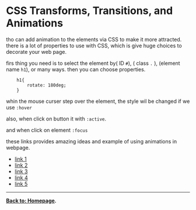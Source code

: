# CSS Transforms, Transitions, and Animations

tho can add animation to the elements via CSS to make it more attracted. there is a lot of properties to use with CSS, which is give huge choices to decorate your web page.

firs thing you need is to select the element by( ID `#`), ( class `.` ), (element name `h1`), or many ways. 
then you can choose properties.

        h1{
            rotate: 180deg;
        }

whin the mouse curser step over the element, the style wil be changed if we use `:hover`

also, when click on button it with `:active`.

and when click on element `:focus`

these links provides amazing ideas and example of using animations in webpage.


* [link 1](https://learn.shayhowe.com/advanced-html-css/css-transforms/)
* [link 2](https://learn.shayhowe.com/advanced-html-css/transitions-animations/)
* [link 3](https://www.webdesignerdepot.com/2014/05/8-simple-css3-transitions-that-will-wow-your-users)
* [link 4](https://codepen.io/retyui/pen/ByoaXV)
* [link 5](https://codepen.io/akshaychauhan/pen/oAfae)

 ***

 **[Back to: Homepage](https://omarhumamah.github.io/reading-note/).**
 